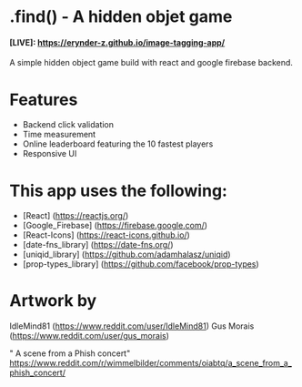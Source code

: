 # .find() - A hidden objet game

#### [LIVE]: https://erynder-z.github.io/image-tagging-app/

A simple hidden object game build with react and google firebase backend.

# Features

- Backend click validation
- Time measurement
- Online leaderboard featuring the 10 fastest players
- Responsive UI

# This app uses the following:

- [React] (https://reactjs.org/)
- [Google_Firebase] (https://firebase.google.com/)
- [React-Icons] (https://react-icons.github.io/)
- [date-fns_library] (https://date-fns.org/)
- [uniqid_library] (https://github.com/adamhalasz/uniqid)
- [prop-types_library] (https://github.com/facebook/prop-types)

# Artwork by

IdleMind81 (https://www.reddit.com/user/IdleMind81)
Gus Morais (https://www.reddit.com/user/gus_morais)

" A scene from a Phish concert"
https://www.reddit.com/r/wimmelbilder/comments/oiabtq/a_scene_from_a_phish_concert/
